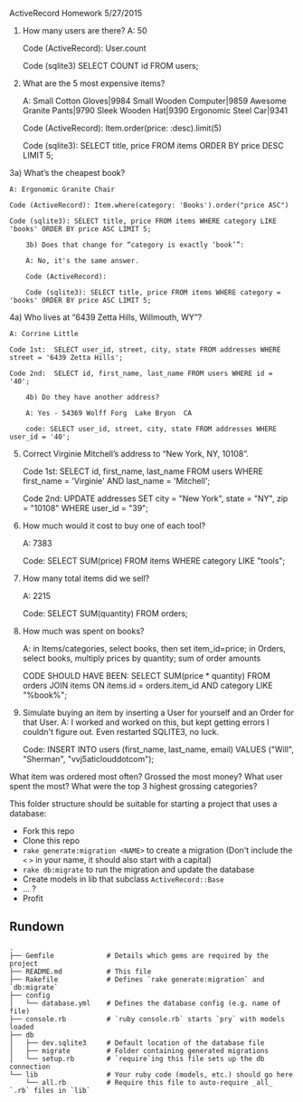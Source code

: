 ActiveRecord Homework 5/27/2015


1) How many users are there?
    A: 50

    Code (ActiveRecord):  User.count

    Code (sqlite3)  SELECT COUNT id FROM users;


2) What are the 5 most expensive items?

    A: Small Cotton Gloves|9984
       Small Wooden Computer|9859
       Awesome Granite Pants|9790
       Sleek Wooden Hat|9390
       Ergonomic Steel Car|9341

    Code (ActiveRecord): Item.order(price: :desc).limit(5)

    Code (sqlite3): SELECT title, price FROM items ORDER BY price DESC LIMIT 5;


3a) What’s the cheapest book?

    A: Ergonomic Granite Chair

    Code (ActiveRecord): Item.where(category: 'Books').order("price ASC")

    Code (sqlite3): SELECT title, price FROM items WHERE category LIKE 'books' ORDER BY price ASC LIMIT 5;

        3b) Does that change for “category is exactly ‘book’”:

        A: No, it's the same answer.

        Code (ActiveRecord):

        Code (sqlite3): SELECT title, price FROM items WHERE category = 'books' ORDER BY price ASC LIMIT 5;


4a) Who lives at “6439 Zetta Hills, Willmouth, WY”?

    A: Corrine Little

    Code 1st:  SELECT user_id, street, city, state FROM addresses WHERE street = '6439 Zetta Hills';

    Code 2nd:  SELECT id, first_name, last_name FROM users WHERE id = '40';

        4b) Do they have another address?

        A: Yes - 54369 Wolff Forg  Lake Bryon  CA

        code: SELECT user_id, street, city, state FROM addresses WHERE user_id = '40';


5) Correct Virginie Mitchell’s address to “New York, NY, 10108”.

    Code 1st: SELECT id, first_name, last_name FROM users WHERE first_name = 'Virginie' AND last_name = 'Mitchell';

    Code 2nd: UPDATE addresses SET city = "New York", state = "NY", zip = "10108" WHERE user_id = "39";


6) How much would it cost to buy one of each tool?

    A: 7383

    Code: SELECT SUM(price) FROM items WHERE category LIKE "tools";


7) How many total items did we sell?

    A: 2215

    Code: SELECT SUM(quantity) FROM orders;


8) How much was spent on books?

    A:  in Items/categories, select books, then set item_id=price;
        in Orders, select books, multiply prices by quantity;
        sum of order amounts

    CODE SHOULD HAVE BEEN:
      SELECT SUM(price * quantity) FROM orders JOIN items ON items.id = orders.item_id AND category LIKE "%book%";


9) Simulate buying an item by inserting a User for yourself and an Order for that User.
    A: I worked and worked on this, but kept getting errors I couldn't figure out. Even restarted SQLITE3, no luck.

    Code: INSERT INTO users (first_name, last_name, email) VALUES ("Will", "Sherman", "vvj5aticlouddotcom");




What item was ordered most often? Grossed the most money?
What user spent the most?
What were the top 3 highest grossing categories?


























This folder structure should be suitable for starting a project that uses a database:

* Fork this repo
* Clone this repo
* `rake generate:migration <NAME>` to create a migration (Don't include the `<` `>` in your name, it should also start with a capital)
* `rake db:migrate` to run the migration and update the database
* Create models in lib that subclass `ActiveRecord::Base`
* ... ?
* Profit


## Rundown

```
.
├── Gemfile             # Details which gems are required by the project
├── README.md           # This file
├── Rakefile            # Defines `rake generate:migration` and `db:migrate`
├── config
│   └── database.yml    # Defines the database config (e.g. name of file)
├── console.rb          # `ruby console.rb` starts `pry` with models loaded
├── db
│   ├── dev.sqlite3     # Default location of the database file
│   ├── migrate         # Folder containing generated migrations
│   └── setup.rb        # `require`ing this file sets up the db connection
└── lib                 # Your ruby code (models, etc.) should go here
    └── all.rb          # Require this file to auto-require _all_ `.rb` files in `lib`
```
